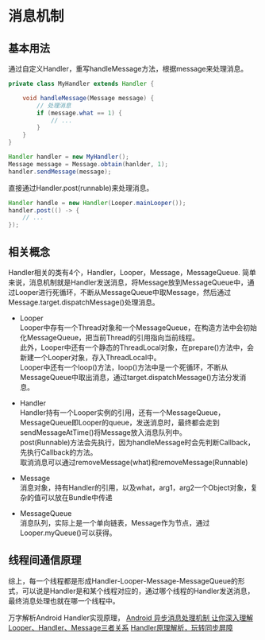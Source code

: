 # 消息机制

## 基本用法

通过自定义Handler，重写handleMessage方法，根据message来处理消息。

```Java
private class MyHandler extends Handler {

    void handleMessage(Message message) {
        // 处理消息
        if (message.what == 1) {
            // ...
        }
    }
}

Handler handler = new MyHandler();
Message message = Message.obtain(hanlder, 1);
handler.sendMessage(message);
```

直接通过Handler.post(runnable)来处理消息。

```Java
Handler handle = new Handler(Looper.mainLooper());
handler.post(() -> {
    // ...
});
```

## 相关概念

Handler相关的类有4个，Handler，Looper，Message，MessageQueue. 简单来说，消息机制就是Handler发送消息，将Message放到MessageQueue中，通过Looper进行死循环，不断从MessageQueue中取Message，然后通过Message.target.dispatchMessage()处理消息。

- Looper  
Looper中存有一个Thread对象和一个MessageQueue，在构造方法中会初始化MessageQueue，把当前Thread的引用指向当前线程。  
此外，Looper中还有一个静态的ThreadLocal对象，在prepare()方法中，会新建一个Looper对象，存入ThreadLocal中。  
Looper中还有一个loop()方法，loop()方法中是一个死循环，不断从MessageQueue中取出消息，通过target.dispatchMessage()方法分发消息。

- Handler  
Handler持有一个Looper实例的引用，还有一个MessageQueue，MessageQueue即Looper的queue，发送消息时，最终都会走到sendMessageAtTime()将Message放入消息队列中。  
post(Runnable)方法会先执行，因为handleMessage时会先判断Callback，先执行Callback的方法。  
取消消息可以通过removeMessage(what)和removeMessage(Runnable)

- Message  
消息对象，持有Handler的引用，以及what，arg1，arg2一个Object对象，复杂的值可以放在Bundle中传递

- MessageQueue  
消息队列，实际上是一个单向链表，Message作为节点，通过Looper.myQueue()可以获得。

## 线程间通信原理

综上，每一个线程都是形成Handler-Looper-Message-MessageQueue的形式，可以说是Handler是和某个线程对应的，通过哪个线程的Handler发送消息，最终消息处理也就在哪一个线程中。

万字解析Android Handler实现原理，
[Android 异步消息处理机制 让你深入理解 Looper、Handler、Message三者关系](http://blog.csdn.net/lmj623565791/article/details/38377229)
[Handler原理解析，玩转同步屏障](https://juejin.cn/post/7342420969879175219?searchId=20240530235309A0B8DB497A314390ADB0)